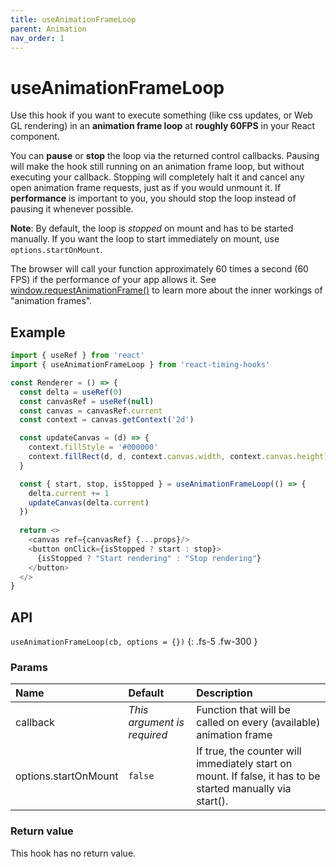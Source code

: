 ```yaml
---
title: useAnimationFrameLoop
parent: Animation
nav_order: 1
---
```


# useAnimationFrameLoop

Use this hook if you want to execute something (like css updates, or Web GL rendering) in an **animation frame
loop** at **roughly 60FPS** in your React component.

You can **pause** or **stop** the loop via the returned control callbacks.
Pausing will make the hook still running on an animation frame loop, but without executing your callback. 
Stopping will completely halt it and cancel any open animation frame requests, just as if you would unmount it.
If **performance** is important to you, you should stop the loop instead of pausing it whenever possible.

**Note**: By default, the loop is _stopped_ on mount and has to be started manually. If you want the loop to start immediately on mount, use `options.startOnMount`.

The browser will call your function approximately 60 times a second (60 FPS) if the performance of your app allows it.
See [window.requestAnimationFrame()](https://developer.mozilla.org/en-US/docs/Web/API/window/requestAnimationFrame) to learn 
more about the inner workings of "animation frames".

## Example

```typescript jsx
import { useRef } from 'react'
import { useAnimationFrameLoop } from 'react-timing-hooks'

const Renderer = () => {
  const delta = useRef(0)
  const canvasRef = useRef(null)
  const canvas = canvasRef.current
  const context = canvas.getContext('2d')

  const updateCanvas = (d) => {
    context.fillStyle = '#000000'
    context.fillRect(d, d, context.canvas.width, context.canvas.height)
  }

  const { start, stop, isStopped } = useAnimationFrameLoop(() => {
    delta.current += 1
    updateCanvas(delta.current)
  })
  
  return <>
    <canvas ref={canvasRef} {...props}/>
    <button onClick={isStopped ? start : stop}>
      {isStopped ? "Start rendering" : "Stop rendering"}
    </button>
  </>
}
```

## API

`useAnimationFrameLoop(cb, options = {})`
{: .fs-5 .fw-300 }

### Params

| Name                 | Default                      | Description                                                                                                |
|:---------------------|:-----------------------------|:-----------------------------------------------------------------------------------------------------------|
| callback             | _This argument is required_  | Function that will be called on every (available) animation frame                                          |
| options.startOnMount | `false`                      | If true, the counter will immediately start on mount. If false, it has to be started manually via start(). |

### Return value

This hook has no return value.
